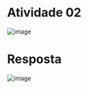 
# Atividade 02
![image](https://github.com/i-malur/Curso-Proz---AWS/assets/139374041/6e4e90a2-3132-49a5-a675-6d179d02c44c)  


# Resposta
![image](https://github.com/i-malur/Curso-Proz---AWS/assets/139374041/15c2878a-8650-44f4-8a88-63f7375943e9)
